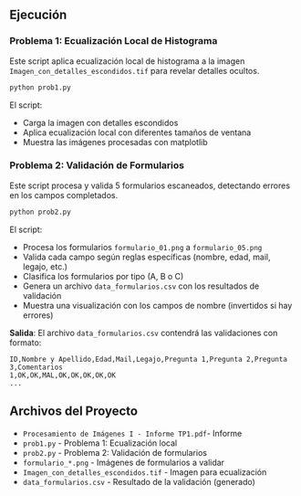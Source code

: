 ## Ejecución

### Problema 1: Ecualización Local de Histograma

Este script aplica ecualización local de histograma a la imagen `Imagen_con_detalles_escondidos.tif` para revelar detalles ocultos.

```bash
python prob1.py
```

El script:
- Carga la imagen con detalles escondidos
- Aplica ecualización local con diferentes tamaños de ventana
- Muestra las imágenes procesadas con matplotlib

### Problema 2: Validación de Formularios

Este script procesa y valida 5 formularios escaneados, detectando errores en los campos completados.

```bash
python prob2.py
```

El script:
- Procesa los formularios `formulario_01.png` a `formulario_05.png`
- Valida cada campo según reglas específicas (nombre, edad, mail, legajo, etc.)
- Clasifica los formularios por tipo (A, B o C)
- Genera un archivo `data_formularios.csv` con los resultados de validación
- Muestra una visualización con los campos de nombre (invertidos si hay errores)

**Salida**: El archivo `data_formularios.csv` contendrá las validaciones con formato:
```
ID,Nombre y Apellido,Edad,Mail,Legajo,Pregunta 1,Pregunta 2,Pregunta 3,Comentarios
1,OK,OK,MAL,OK,OK,OK,OK,OK
...
```

## Archivos del Proyecto

- `Procesamiento de Imágenes I - Informe TP1.pdf`- Informe
- `prob1.py` - Problema 1: Ecualización local
- `prob2.py` - Problema 2: Validación de formularios
- `formulario_*.png` - Imágenes de formularios a validar
- `Imagen_con_detalles_escondidos.tif` - Imagen para ecualización
- `data_formularios.csv` - Resultado de la validación (generado)
